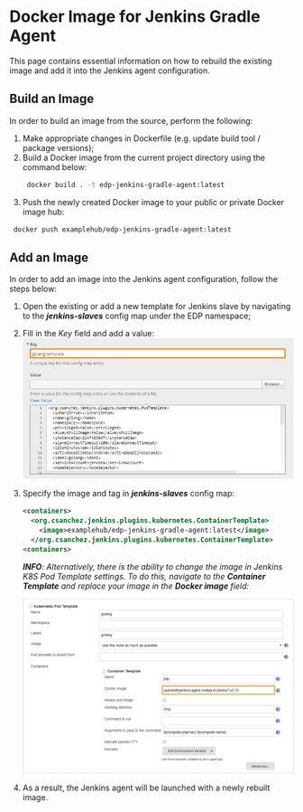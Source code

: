 # Docker Image for Jenkins Gradle Agent

This page contains essential information on how to rebuild the existing image and add it into the Jenkins agent configuration.

## Build an Image

In order to build an image from the source, perform the following:

1. Make appropriate changes in Dockerfile (e.g. update build tool / package versions);
2. Build a Docker image from the current project directory using the command below:
   ```bash
    docker build . -t edp-jenkins-gradle-agent:latest
   ```
3.  Push the newly created Docker image to your public or private Docker image hub:
   ```bash
    docker push examplehub/edp-jenkins-gradle-agent:latest
   ```

## Add an Image

In order to add an image into the Jenkins agent configuration, follow the steps below:

1. Open the existing or add a new template for Jenkins slave by navigating to the ***jenkins-slaves*** config map under the EDP namespace;
2. Fill in the _Key_ field and add a value:
   ![config-map](readme-resource/edit_js_configmap.png  "config-map")
3. Specify the image and tag in ***jenkins-slaves*** config map:
    ```xml
    <containers>
      <org.csanchez.jenkins.plugins.kubernetes.ContainerTemplate>
        <image>examplehub/edp-jenkins-gradle-agent:latest</image>
      </org.csanchez.jenkins.plugins.kubernetes.ContainerTemplate>
    <containers>
    ```
   _**INFO**: Alternatively, there is the ability to change the image in Jenkins K8S Pod Template settings. 
   To do this, navigate to the ***Container Template*** and replace your image in the ***Docker image*** field:_ 
   
   ![jenkins_k8s_pod_template](readme-resource/jenkins_k8s_pod_template.png "jenkins_k8s_pod_template")
   
4. As a result, the Jenkins agent will be launched with a newly rebuilt image.